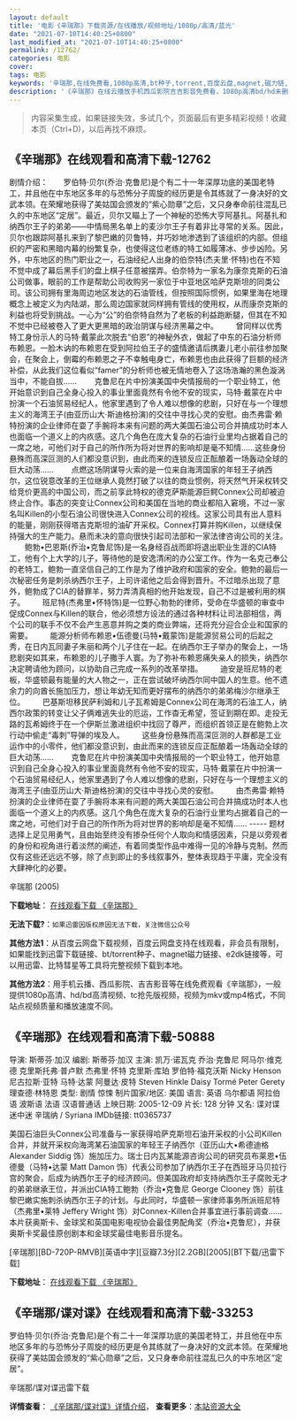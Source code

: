```yaml
---
layout: default
title: '电影《辛瑞那》下载资源/在线播放/视频地址/1080p/高清/蓝光'
date: "2021-07-10T14:40:25+0800"
last_modified_at: "2021-07-10T14:40:25+0800"
permalink: /12762/
categories: 电影
cover:
tags: 电影
keywords: '辛瑞那,在线免费看,1080p高清,bt种子,torrent,百度云盘,magnet,磁力链,迅雷下载资源'
description: '《辛瑞那》在线云播放手机西瓜影院吉吉影音免费看，1080p高清bd/hd未删减完整版和tc抢先枪版，mkv/mp4格式，附带bt/torrent种子、magnet/磁力链、百度云盘、网盘资源迅雷下载链接'
---
```


>内容采集生成，如果链接失效，多试几个，页面最后有更多精彩视频！收藏本页（Ctrl+D)，以后再找不麻烦。


## 《辛瑞那》在线观看和高清下载-12762

剧情介绍：　　罗伯特·贝尔(乔治·克鲁尼)是个有二十一年深厚功底的美国老特工，并且他在中东地区多年的与恐怖分子周旋的经历更是令其练就了一身决好的文武本领。在荣耀地获得了美姑国会颁发的“紫心勋章”之后，又只身奉命前往混乱已久的中东地区“定居”。最近，贝尔又瞄上了一个神秘的恐怖大亨阿基扎。阿基扎和纳西尔王子的弟弟——中情局黑名单上的麦沙尔王子有着非比寻常的关系。因此，贝尔也跟踪阿基扎来到了黎巴嫩的贝鲁特，并巧妙地渗透到了该组织的内部。但组织的严密和黑暗内幕的纷繁复杂，也使得这位老练的特工如履薄冰、步步凶险。另外，中东地区的热门职业之一，石油经纪人出身的伯奈特(杰夫里·怀特)也在不知不觉中成了幕后黑手们的盘上棋子任意被摆弄。伯奈特为一家名为康奈克斯的石油公司做事，眼前的工作是帮助公司收购另一家位于中亚地区哈萨克斯坦的同类公司。该公司拥有里海周边地区发达的石油管线，但按照国际惯例，如果里海在地理概念上被定义为内陆湖，那么周边国家就同样拥有管线的使用权，从而康奈克斯的利益也将受到挑战。一心为“公”的伯奈特自然为了老板的利益跑断腿，但其在不知不觉中已经被卷入了更大更黑暗的政治阴谋与经济黑幕之中。 　　曾同样以优秀特工身份示人的马特·戴蒙此次脱去“伯恩”的神秘外衣，做起了中东的石油分析师布赖恩。一脸木讷的布赖恩在受到阿拉伯王子的盛情邀请后携妻儿老小前往参加聚会，在聚会上，倒霉的布赖恩之子不幸触电身亡，布赖恩也由此获得了巨额的经济补偿，从此我们这位看似“famer”的分析师也被无情地卷入了这场浩瀚的黑色漩涡当中，不能自拔…… 　　克鲁尼在片中扮演美国中央情报局的一个职业特工，他开始意识到自己全身心投入的事业里面竟然有令他不安的现实，马特·戴蒙在片中扮演一个石油贸易经纪人，他家里遇到了令人难以想像的悲剧，只好在与一个理想主义的海湾王子(由亚历山大·斯迪格扮演)的交往中寻找心灵的安慰。由杰弗雷·赖特扮演的企业律师在耍了手腕将本来有问题的两大美国石油公司合并搞成功时本人也面临一个道义上的内疚感。这几个角色在庞大复杂的石油行业里均占据着自己的一席之地，可他们对于自己的所作所为将对世界的影响却是毫不知情……这些身份悬殊而高深叵测的人们都没意识到，由此而来的连锁反应正酝酿着一场轰动全球的巨大动荡…… 　　点燃这场阴谋导火索的是一位来自海湾国家的年轻王子纳西尔，这位锐意改革的王位继承人竟然打破了以往的商业惯例，将天然气开采权转交给竞价更高的中国公司，而之前享此特权的德克萨斯能源巨鳄Connex公司却被迫终止合作。事态的突变让Connex公司和美国在当地的商业都陷入窘境，不过一家名叫Killen的小型石油公司很快进入Connex公司的视线。这家公司具有出人意料的能量，刚刚获得塔吉克斯坦的油矿开采权。Connex打算并购Killen，以继续保持强大的生产能力。悬而未决的意向很快引起司法部和一家法律咨询公司的关注。 　　鲍勃•巴恩斯(乔治•克鲁尼饰)是一名身经百战而即将退出职业生涯的CIA特工，他有个上大学的儿子，等待他的是安逸清闲的办公室工作。作为一名克己奉公的老特工，鲍勃一直坚信自己的工作是为了维护政府和国家的安全。鲍勃的最后一次秘密任务是刺杀纳西尔王子，上司许诺他之后会得到晋升。不过暗杀出现了意外，鲍勃成了CIA的替罪羊，努力弄清真相的他开始发现，自己不过是被利用的棋子。 　　班尼特(杰弗里•怀特饰)是一位野心勃勃的律师，受命在华盛顿的审查中促成Connex与Killen的联合，他必须想方设法的通过各种材料让司法部相信，两个公司的联手不仅不会产生恶意并购之类的商业弊端，还将充分迎合企业和国家的需要。 　　能源分析师布赖恩•伍德曼(马特•戴蒙饰)是能源贸易公司的后起之秀，在日内瓦同妻子朱丽和两个儿子住在一起。在纳西尔王子举办的聚会上，一场悲剧突如其来，布赖恩的儿子撒手人寰。为了弥补布赖恩痛失亲人的损失，纳西尔决定聘请他为顾问，以协助自己完成一系列的改革举措。 　　迪安是班尼特的老板，华盛顿最有能量的大人物之一，正在尝试破坏纳西尔同中国人的生意。他不遗余力的向酋长施加压力，想让年幼无知而更好摆布的纳西尔的弟弟梅沙尔继承王位。 　　巴基斯坦移民萨利姆和儿子瓦希姆是Connex公司在海湾的石油工人，纳西尔政策的转变让父子俩难逃失业的厄运，工作杳无希望，签证到期在即。走投无路的瓦希姆终于在一个伊斯兰激进组织中找回了尊严，而组织首领正是在鲍勃上次行动中偷走“毒刺”导弹的埃及人。 　　这些身份悬殊而高深叵测的人群都是工业运作中的小零件，他们都没意识到，由此而来的连锁反应正酝酿着一场轰动全球的巨大动荡…… 　　克鲁尼在片中扮演美国中央情报局的一个职业特工，他开始意识到自己全身心投入的事业里面竟然有令他不安的现实，马特·戴蒙在片中扮演一个石油贸易经纪人，他家里遇到了令人难以想像的悲剧，只好在与一个理想主义的海湾王子(由亚历山大·斯迪格扮演)的交往中寻找心灵的安慰。 　　由杰弗雷·赖特扮演的企业律师在耍了手腕将本来有问题的两大美国石油公司合并搞成功时本人也面临一个道义上的内疚感。这几个角色在庞大复杂的石油行业里均占据着自己的一席之地，可他们对于自己的所作所为将对世界的影响却是毫不知情…… ----- 题材选择上足见用勇气，且由始至终没有掺杂任何个人取向和情感因素，只是以旁观者的身份和视角进行着淡然的阐述，有着同类型作品中难得一见的冷静与克制。然而仅有这些还远远不够，除了点到即止的多线叙事外，整体表现趋于平庸，完全没有大肆神化的必要。


辛瑞那 (2005)

**下载地址**： [在线观看下载 《辛瑞那》](https://www.btbtdy.me/btdy/dy6553.html) 


**无法下载?**：`如果迅雷因版权原因无法下载，关注微信公众号 `

**其他方法1**：从百度云网盘下载视频，百度云网盘支持在线观看，非会员有限制，如果能找到迅雷下载链接、bt/torrent种子、magnet磁力链接、e2dk链接等，可以用迅雷、比特彗星等工具将完整视频下载到本地。

**其他方法2**：用手机云播、西瓜影院、吉吉影音等在线免费观看《辛瑞那》，一般提供1080p高清、hd/bd高清视频、tc抢先版视频，视频为mkv或mp4格式，不同站点视频质量和播放速度不同。


## 《辛瑞那》在线观看和高清下载-50888

导演: 斯蒂芬·加汉 编剧: 斯蒂芬·加汉 主演: 凯万·诺瓦克 乔治·克鲁尼 阿马尔·维克德 克里斯托弗·普卢默 杰弗里·怀特 克里斯·库珀 罗伯特·福克沃斯 Nicky Henson 尼古拉斯·亚特 马特·达蒙 阿曼达·皮特 Steven Hinkle Daisy Tormé Peter Gerety 理查德·林特恩 类型: 剧情 惊悚 制片国家/地区: 美国 语言: 英语 乌尔都语 阿拉伯语 波斯语 法语 汉语普通话 上映日期: 2005-12-09 片长: 128 分钟 又名: 谍对谍 迷中迷 辛瑞纳 / Syriana IMDb链接: tt0365737

美国石油巨头Connex公司准备与一家获得哈萨克斯坦石油开采权的小公司Killen合并，并就开采权向海湾某石油国家的年轻王子纳西尔（亚历山大•希德迪格 Alexander Siddig 饰）施加压力。瑞士日内瓦某能源咨询公司的研究员布莱恩•伍德曼（马特•达蒙 Matt Damon 饰）代表公司参加了纳西尔王子在西班牙马贝拉行宫的聚会，后成为纳西尔王子的经济顾问。但美国政府却支持纳西尔王子腐败无才的弟弟继承王位，并派出CIA特工鲍勃（乔治•克鲁尼 George Clooney 饰）前往黎巴嫩实施刺杀纳西尔王子的计划。与此同时，华盛顿一家律师事务所派班尼特（杰弗里•莱特 Jeffery Wright 饰）对Connex-Killen合并事宜进行事前调查…… 本片获奥斯卡、金球奖和英国电影电视协会最佳男配角奖（乔治•克鲁尼），并获奥斯卡奖最佳原创剧本和金球奖最佳电影音乐提名。


[辛瑞那][BD-720P-RMVB][英语中字][豆瓣7.3分][2.2GB][2005][BT下载/迅雷下载]

**下载地址**： [在线观看下载 《辛瑞那》](https://www.btdx8.com/torrent/syriana_2005.html) 


## 《辛瑞那/谍对谍》在线观看和高清下载-33253

罗伯特&middot;贝尔(乔治·克鲁尼)是个有二十一年深厚功底的美国老特工，并且他在中东地区多年的与恐怖分子周旋的经历更是令其练就了一身决好的文武本领。在荣耀地获得了美姑国会颁发的&ldquo;紫心勋章”之后，又只身奉命前往混乱已久的中东地区&ldquo;定居”。


辛瑞那/谍对谍迅雷下载

**详情查看**： [《辛瑞那/谍对谍》详情介绍](/movie/33253/)， **查看更多**：[本站资源大全](/movie/t/all/)

